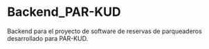 # Backend_PAR-KUD
Backend para el proyecto de software de reservas de parqueaderos desarrollado para PAR-KUD.
